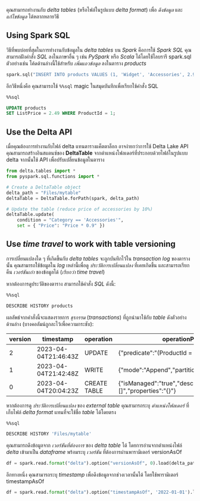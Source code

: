 
คุณสามารถทำงานกับ _delta tables_ (หรือไฟล์ในรูปแบบ _delta format_) เพื่อ _ดึงข้อมูล_ และ _แก้ไขข้อมูล_ ได้หลากหลายวิธี

## Using Spark SQL

วิธีที่พบบ่อยที่สุดในการทำงานกับข้อมูลใน _delta tables_ บน _Spark_ คือการใช้ _Spark SQL_ คุณสามารถฝังคำสั่ง _SQL_ ลงในภาษาอื่น ๆ เช่น _PySpark_ หรือ _Scala_ ได้โดยใช้ไลบรารี spark.sql ตัวอย่างเช่น โค้ดด้านล่างนี้ใช้สำหรับ _เพิ่มแถวข้อมูล_ ลงในตาราง _products_

```python
spark.sql("INSERT INTO products VALUES (1, 'Widget', 'Accessories', 2.99)")
```

อีกวิธีหนึ่งคือ คุณสามารถใช้ `%%sql` magic ในสมุดบันทึกเพื่อเรียกใช้คําสั่ง SQL

```sql
%%sql

UPDATE products
SET ListPrice = 2.49 WHERE ProductId = 1;
```

## Use the Delta API

เมื่อคุณต้องการทํางานกับไฟล์ delta แทนตารางแค็ตตาล็อก อาจง่ายกว่าการใช้ Delta Lake API คุณสามารถสร้างอินสแตนซ์ของ **DeltaTable** จากตําแหน่งโฟลเดอร์ที่ประกอบด้วยไฟล์ในรูปแบบ delta จากนั้นใช้ API เพื่อปรับเปลี่ยนข้อมูลในตาราง

```python
from delta.tables import *
from pyspark.sql.functions import *

# Create a DeltaTable object
delta_path = "Files/mytable"
deltaTable = DeltaTable.forPath(spark, delta_path)

# Update the table (reduce price of accessories by 10%)
deltaTable.update(
    condition = "Category == 'Accessories'",
    set = { "Price": "Price * 0.9" })
```

## Use _time travel_ to work with table versioning

การเปลี่ยนแปลงใด ๆ ที่เกิดขึ้นกับ _delta tables_ จะถูกบันทึกไว้ใน _transaction log_ ของตารางนั้น คุณสามารถใช้ข้อมูลใน _log_ เหล่านี้เพื่อดู _ประวัติการเปลี่ยนแปลง_ ที่เคยเกิดขึ้น และสามารถเรียกคืน _เวอร์ชันเก่า_ ของข้อมูลได้ (_เรียกว่า_ _time travel_)

หากต้องการดูประวัติของตาราง สามารถใช้คำสั่ง _SQL_ ดังนี้:

```sql
%%sql

DESCRIBE HISTORY products
```

ผลลัพธ์จากคำสั่งนี้จะแสดงรายการ _ธุรกรรม_ (_transactions_) ที่ถูกนำมาใช้กับ _table_ ดังตัวอย่างด้านล่าง (บางคอลัมน์ถูกละไว้เพื่อความกระชับ):

| version | timestamp            | operation    | operationParameters                                                          |
| ------- | -------------------- | ------------ | ---------------------------------------------------------------------------- |
| 2       | 2023-04-04T21:46:43Z | UPDATE       | {"predicate":"(ProductId = 1)"}                                              |
| 1       | 2023-04-04T21:42:48Z | WRITE        | {"mode":"Append","partitionBy":"[]"}                                         |
| 0       | 2023-04-04T20:04:23Z | CREATE TABLE | {"isManaged":"true","description":null,"partitionBy":"[]","properties":"{}"} |

หากต้องการดู _ประวัติการเปลี่ยนแปลง_ ของ _external table_ คุณสามารถระบุ _ตำแหน่งโฟลเดอร์_ ที่เก็บไฟล์ _delta format_ แทนที่จะใช้ชื่อ _table_ ได้โดยตรง

```sql
%%sql

DESCRIBE HISTORY 'Files/mytable'
```

คุณสามารถดึงข้อมูลจาก _เวอร์ชันที่ต้องการ_ ของ _delta table_ ได้ โดยการอ่านจากตำแหน่งไฟล์ _delta_ เข้ามาเป็น _dataframe_ พร้อมระบุ _เวอร์ชัน_ ที่ต้องการผ่านพารามิเตอร์ versionAsOf

```python
df = spark.read.format("delta").option("versionAsOf", 0).load(delta_path)
```

อีกทางหนึ่ง คุณสามารถระบุ _timestamp_ เพื่อดึงข้อมูลจากช่วงเวลานั้นได้ โดยใช้พารามิเตอร์ timestampAsOf

```python
df = spark.read.format("delta").option("timestampAsOf", '2022-01-01').load(delta_path)
```

